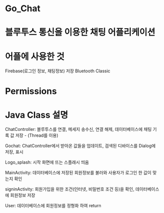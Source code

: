 # Go_Chat

# 블루투스 통신을 이용한 채팅 어플리케이션

# 어플에 사용한 것
  Firebase(로그인 정보, 채팅정보) 저장
  Bluetooth Classic

# Permissions
  <uses-permission android:name="android.permission.ACCESS_NETWORK_STATE" />
  
  <uses-permission android:name="android.permission.INTERNET"/>
  
  <uses-permission android:name="android.permission.ACCESS_FINE_LOCATION"/>
  
  <uses-permission android:name="android.permission.BLUETOOTH"/>
  
  <uses-permission android:name="android.permission.BLUETOOTH_ADMIN"/>
    
# Java Class 설명

  ChatController: 블루투스를 연결, 메세지 송수신, 연결 해제, 데이터베이스에 채팅 기록 값 저장  -  (Thread를 이용)
  
  Gochat: ChatController에서 받아온 값들을 업데이트, 검색된 디바이스를 Dialog에 저장, 표시
  
  Logo_splash: 시작 화면에 뜨는 스플래시 띄움
  
  MainActivity: 데이터베이스에 저장된 회원정보를 불러와 사용자가 로그인 한 값이 맞는지 확인  
  
  signinActivity: 회원가입을 위한 조건(인터넷, 비밀번호 조건 등)을 확인, 데이터베이스에 회원정보 저장
  
  User: 데이터베이스에 회원정보를 정형화 하여 return
  
